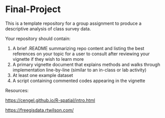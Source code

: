 # Final-Project

This is a template repository for a group assignment to produce a descriptive analysis of class survey data.

Your repository should contain:

1.  A brief .README summarizing repo content and listing the best references on your topic for a user to consult after reviewing your vignette if they wish to learn more
2.  A primary vignette document that explains methods and walks through implementation line-by-line (similar to an in-class or lab activity)
3.  At least one example dataset
4.  A script containing commented codes appearing in the vignette

Resources:

https://cengel.github.io/R-spatial/intro.html

https://freegisdata.rtwilson.com/